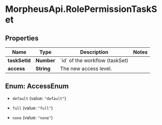 # MorpheusApi.RolePermissionTaskSet

## Properties

Name | Type | Description | Notes
------------ | ------------- | ------------- | -------------
**taskSetId** | **Number** | &#x60;id&#x60; of the workflow (taskSet) | 
**access** | **String** | The new access level. | 



## Enum: AccessEnum


* `default` (value: `"default"`)

* `full` (value: `"full"`)

* `none` (value: `"none"`)




